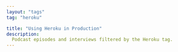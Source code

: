 ```yaml
---
layout: "tags"
tag: "heroku"

title: "Using Heroku in Production"
description:
  Podcast episodes and interviews filtered by the Heroku tag. 
---
```

